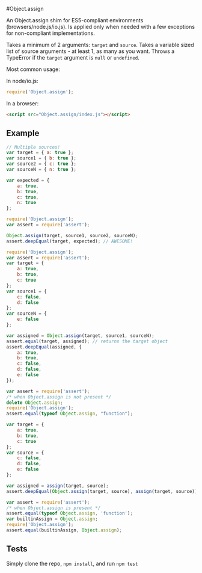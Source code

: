 #Object.assign

<!--
[![Build Status][travis-svg]][travis-url]
[![dev dependency status][dev-deps-svg]][dev-deps-url]
[![License][license-image]][license-url]

[![browser support][testling-png]][testling-url]
-->

An Object.assign shim for ES5-compliant environments (browsers/node.js/io.js). Is applied
only when needed with a few exceptions for non-compliant implementations.

Takes a minimum of 2 arguments: `target` and `source`.
Takes a variable sized list of source arguments - at least 1, as many as you want.
Throws a TypeError if the `target` argument is `null` or `undefined`.

Most common usage:

In node/io.js:

```js
require('Object.assign');
```

In a browser:

```html
<script src="Object.assign/index.js"></script>
```

## Example

```js
// Multiple sources!
var target = { a: true };
var source1 = { b: true };
var source2 = { c: true };
var sourceN = { n: true };

var expected = {
	a: true,
	b: true,
	c: true,
	n: true
};

require('Object.assign');
var assert = require('assert');

Object.assign(target, source1, source2, sourceN);
assert.deepEqual(target, expected); // AWESOME!
```

```js
require('Object.assign');
var assert = require('assert');
var target = {
	a: true,
	b: true,
	c: true
};
var source1 = {
	c: false,
	d: false
};
var sourceN = {
	e: false
};

var assigned = Object.assign(target, source1, sourceN);
assert.equal(target, assigned); // returns the target object
assert.deepEqual(assigned, {
	a: true,
	b: true,
	c: false,
	d: false,
	e: false
});
```

```js
var assert = require('assert');
/* when Object.assign is not present */
delete Object.assign;
require('Object.assign');
assert.equal(typeof Object.assign, "function");

var target = {
	a: true,
	b: true,
	c: true
};
var source = {
	c: false,
	d: false,
	e: false
};

var assigned = assign(target, source);
assert.deepEqual(Object.assign(target, source), assign(target, source));
```

```js
var assert = require('assert');
/* when Object.assign is present */
assert.equal(typeof Object.assign, 'function');
var builtinAssign = Object.assign;
require('Object.assign');
assert.equal(builtinAssign, Object.assign);
```

## Tests
Simply clone the repo, `npm install`, and run `npm test`

<!--
[travis-svg]: https://travis-ci.org/ljharb/object.assign.svg
[travis-url]: https://travis-ci.org/ljharb/object.assign
[dev-deps-svg]: https://david-dm.org/ljharb/object.assign/dev-status.svg?theme=shields.io
[dev-deps-url]: https://david-dm.org/ljharb/object.assign#info=devDependencies
[testling-png]: https://ci.testling.com/ljharb/object.assign.png
[testling-url]: https://ci.testling.com/ljharb/object.assign
[license-image]: http://img.shields.io/npm/l/object.assign.svg
[license-url]: LICENSE
-->
